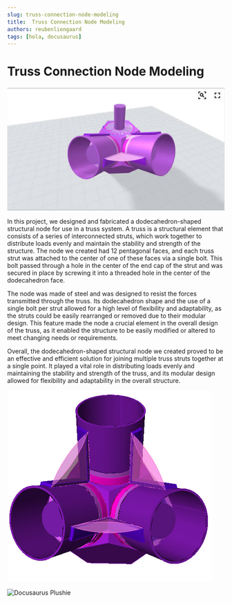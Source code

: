 ```yaml
---
slug: truss-connection-node-modeling
title:  Truss Connection Node Modeling
authors: reubenliengaard
tags: [hola, docusaurus]
---
```


# Truss Connection Node Modeling

![Docusaurus Plushie](/img/truss-3.png)


In this project, we designed and fabricated a dodecahedron-shaped structural node for use in a truss system. A truss is a structural element that consists of a series of interconnected struts, which work together to distribute loads evenly and maintain the stability and strength of the structure. The node we created had 12 pentagonal faces, and each truss strut was attached to the center of one of these faces via a single bolt. This bolt passed through a hole in the center of the end cap of the strut and was secured in place by screwing it into a threaded hole in the center of the dodecahedron face.

The node was made of steel and was designed to resist the forces transmitted through the truss. Its dodecahedron shape and the use of a single bolt per strut allowed for a high level of flexibility and adaptability, as the struts could be easily rearranged or removed due to their modular design. This feature made the node a crucial element in the overall design of the truss, as it enabled the structure to be easily modified or altered to meet changing needs or requirements.

Overall, the dodecahedron-shaped structural node we created proved to be an effective and efficient solution for joining multiple truss struts together at a single point. It played a vital role in distributing loads evenly and maintaining the stability and strength of the truss, and its modular design allowed for flexibility and adaptability in the overall structure.


![Docusaurus Plushie](/img/truss-1.jpg)

![Docusaurus Plushie](/img/truss-2.jpg)
